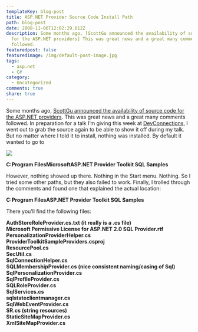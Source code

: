 ```yaml
---
templateKey: blog-post
title: ASP.NET Provider Source Code Install Path
path: blog-post
date: 2008-11-06T12:02:29.612Z
description: Some months ago, [ScottGu announced the availability of source code
  for the ASP.NET providers] This was great news and a great many comments
  followed.
featuredpost: false
featuredimage: /img/default-post-image.jpg
tags:
  - asp.net
  - C#
category:
  - Uncategorized
comments: true
share: true
---
```

<!--StartFragment-->

[](http://www.flickr.com/photos/41202726@N00/1885250460 "providerinstallpath")Some months ago, [ScottGu announced the availability of source code for the ASP.NET providers](http://weblogs.asp.net/scottgu/archive/2006/04/13/Source-Code-for-the-Built_2D00_in-ASP.NET-2.0-Providers-Now-Available-for-Download.aspx). This was great news and a great many comments followed. In preparation for a talk I’m giving this week at [DevConnections](http://devconnections.com/), I went out to grab the source again to be able to show it off during my talk. But no matter where I told it to install, nothing was installed. By default it wanted to go to

![](/img/sql-tool-kit.jpg)

**C:Program FilesMicrosoftASP.NET Provider Toolkit SQL Samples**

However, nothing showed up there. Nothing in the Start menu. Nothing. So I tried some other paths, but they also failed to work. Finally, I trolled through the comments and found one that explained the actual location:

**C:Program FilesASP.NET Provider Toolkit SQL Samples**

There you’ll find the following files:

**AuthStoreRoleProvider.cs.txt (it really is a .cs file)\
Microsoft Permissive License for ASP.NET 2.0 SQL Provider.rtf\
PersonalizationProviderHelper.cs\
ProviderToolkitSampleProviders.csproj\
ResourcePool.cs\
SecUtil.cs\
SqlConnectionHelper.cs\
SQLMembershipProvider.cs (nice consistent naming/casing of Sql)\
SqlPersonalizationProvider.cs\
SqlProfileProvider.cs\
SQLRoleProvider.cs\
SqlServices.cs\
sqlstateclientmanager.cs\
SqlWebEventProvider.cs\
SR.cs (string resources)\
StaticSiteMapProvider.cs\
XmlSiteMapProvider.cs**

<!--EndFragment-->